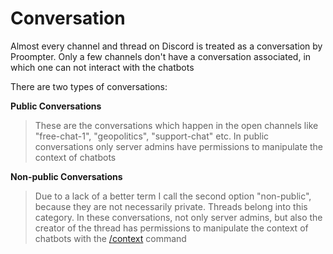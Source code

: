 # Conversation

Almost every channel and thread on Discord is treated as a conversation by Proompter. Only a few channels don't have a conversation associated, in which one can not interact with the chatbots


There are two types of conversations:

**Public Conversations**
> These are the conversations which happen in the open channels like "free-chat-1", "geopolitics", "support-chat" etc.
> In public conversations only server admins have permissions to manipulate the context of chatbots

**Non-public Conversations**
> Due to a lack of a better term I call the second option "non-public", because they are not necessarily private. Threads belong into this category. In these conversations, not only server admins, but also the creator of the thread has permissions to manipulate the context of chatbots with the [/context](../../slash-command/context) command
